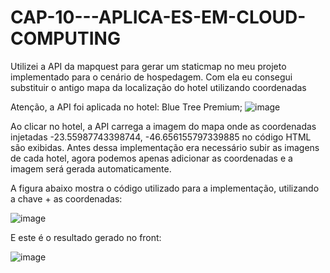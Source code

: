 # CAP-10---APLICA-ES-EM-CLOUD-COMPUTING
Utilizei a API da mapquest para gerar um staticmap no meu projeto implementado para o cenário de hospedagem.
Com ela eu consegui substituir o antigo mapa da localização do hotel utilizando coordenadas

Atenção, a API foi aplicada no hotel: 
Blue Tree Premium;
![image](https://user-images.githubusercontent.com/79736834/132109168-f0e1dcc9-4e4d-45b4-87e1-85f9dd0ee9e2.png)

Ao clicar no hotel, a API carrega a imagem do mapa onde as coordenadas injetadas -23.55987743398744, -46.656155797339885 no código HTML são exibidas. Antes dessa implementação era necessário subir as imagens de cada hotel, agora podemos apenas adicionar as coordenadas e a imagem será gerada automaticamente. 

A figura abaixo mostra o código utilizado para a implementação, utilizando a chave + as coordenadas:

![image](https://user-images.githubusercontent.com/79736834/132109399-39bf1edf-bac4-4f1e-8f17-3b16a17ec56e.png)

E este é o resultado gerado no front:

![image](https://user-images.githubusercontent.com/79736834/132109343-80033088-044d-47f9-8ac6-5fa3151b673f.png)




